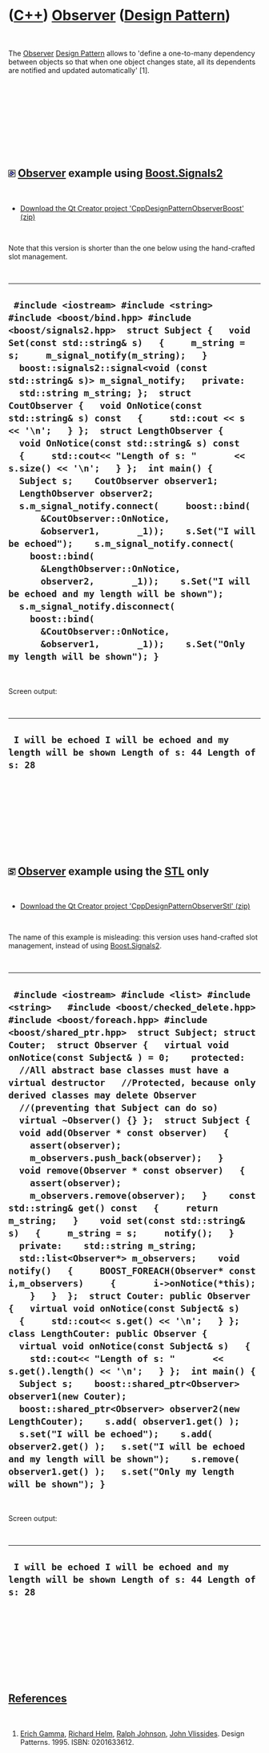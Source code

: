 



 

 

 

 

 

([C++](Cpp.md)) [Observer](CppDesignPatternObserver.md) ([Design Pattern](CppDesignPattern.htm))
==================================================================================================

 

The [Observer](CppDesignPatternObserver.md) [Design
Pattern](CppDesignPattern.md) allows to 'define a one-to-many
dependency between objects so that when one object changes state, all
its dependents are notified and updated automatically' \[1\].

 

 

 

 

 

![Boost](PicBoost.png) [Observer](CppDesignPatternObserver.md) example using [Boost.Signals2](CppSignals2.md)
---------------------------------------------------------------------------------------------------------------

 

-   [Download the Qt Creator project
    'CppDesignPatternObserverBoost' (zip)](CppDesignPatternObserverBoost.zip)

 

Note that this version is shorter than the one below using the
hand-crafted slot management.

 

  -----------------------------------------------------------------------------------------------------------------------------------------------------------------------------------------------------------------------------------------------------------------------------------------------------------------------------------------------------------------------------------------------------------------------------------------------------------------------------------------------------------------------------------------------------------------------------------------------------------------------------------------------------------------------------------------------------------------------------------------------------------------------------------------------------------------------------------------------------------------------------------------------------------------------------------------------------------------------------------------------------------------------------------------------------------------------------------------------------------------------------------------------
  ` #include <iostream> #include <string> #include <boost/bind.hpp> #include <boost/signals2.hpp>  struct Subject {   void Set(const std::string& s)   {     m_string = s;     m_signal_notify(m_string);   }   boost::signals2::signal<void (const std::string& s)> m_signal_notify;   private:   std::string m_string; };  struct CoutObserver {   void OnNotice(const std::string& s) const   {     std::cout << s << '\n';   } };  struct LengthObserver {   void OnNotice(const std::string& s) const   {     std::cout<< "Length of s: "       << s.size() << '\n';   } };  int main() {   Subject s;    CoutObserver observer1;   LengthObserver observer2;    s.m_signal_notify.connect(     boost::bind(       &CoutObserver::OnNotice,       &observer1,       _1));    s.Set("I will be echoed");    s.m_signal_notify.connect(     boost::bind(       &LengthObserver::OnNotice,       observer2,       _1));    s.Set("I will be echoed and my length will be shown");    s.m_signal_notify.disconnect(     boost::bind(       &CoutObserver::OnNotice,       &observer1,       _1));    s.Set("Only my length will be shown"); }`
  -----------------------------------------------------------------------------------------------------------------------------------------------------------------------------------------------------------------------------------------------------------------------------------------------------------------------------------------------------------------------------------------------------------------------------------------------------------------------------------------------------------------------------------------------------------------------------------------------------------------------------------------------------------------------------------------------------------------------------------------------------------------------------------------------------------------------------------------------------------------------------------------------------------------------------------------------------------------------------------------------------------------------------------------------------------------------------------------------------------------------------------------------

 

Screen output:

 

  --------------------------------------------------------------------------------------------------
  ` I will be echoed I will be echoed and my length will be shown Length of s: 44 Length of s: 28`
  --------------------------------------------------------------------------------------------------

 

 

 

 

 

![STL](PicStl.png) [Observer](CppDesignPatternObserver.md) example using the [STL](CppStl.md) only
----------------------------------------------------------------------------------------------------

 

-   [Download the Qt Creator project
    'CppDesignPatternObserverStl' (zip)](CppDesignPatternObserverStl.zip)

 

The name of this example is misleading: this version uses hand-crafted
slot management, instead of using [Boost.Signals2](CppSignals2.md).

 

  -----------------------------------------------------------------------------------------------------------------------------------------------------------------------------------------------------------------------------------------------------------------------------------------------------------------------------------------------------------------------------------------------------------------------------------------------------------------------------------------------------------------------------------------------------------------------------------------------------------------------------------------------------------------------------------------------------------------------------------------------------------------------------------------------------------------------------------------------------------------------------------------------------------------------------------------------------------------------------------------------------------------------------------------------------------------------------------------------------------------------------------------------------------------------------------------------------------------------------------------------------------------------------------------------------------------------------------------------------------------------------------------------------------------------------------------------------------------------------------------------------------------------------------------------------------------------------------------------------------------------------------------------------------------------------------------------------------------------
  ` #include <iostream> #include <list> #include <string>   #include <boost/checked_delete.hpp> #include <boost/foreach.hpp> #include <boost/shared_ptr.hpp>  struct Subject; struct Couter;  struct Observer {   virtual void onNotice(const Subject& ) = 0;    protected:   //All abstract base classes must have a virtual destructor   //Protected, because only derived classes may delete Observer   //(preventing that Subject can do so)   virtual ~Observer() {} };  struct Subject {   void add(Observer * const observer)   {     assert(observer);     m_observers.push_back(observer);   }    void remove(Observer * const observer)   {     assert(observer);     m_observers.remove(observer);   }    const std::string& get() const   {     return m_string;   }    void set(const std::string& s)   {     m_string = s;     notify();   }    private:    std::string m_string;    std::list<Observer*> m_observers;    void notify()   {     BOOST_FOREACH(Observer* const i,m_observers)     {       i->onNotice(*this);     }   }  };  struct Couter: public Observer {   virtual void onNotice(const Subject& s)   {     std::cout<< s.get() << '\n';   } };  class LengthCouter: public Observer {   virtual void onNotice(const Subject& s)   {     std::cout<< "Length of s: "       << s.get().length() << '\n';   } };  int main() {   Subject s;    boost::shared_ptr<Observer> observer1(new Couter);   boost::shared_ptr<Observer> observer2(new LengthCouter);    s.add( observer1.get() );   s.set("I will be echoed");    s.add( observer2.get() );   s.set("I will be echoed and my length will be shown");    s.remove( observer1.get() );   s.set("Only my length will be shown"); }`
  -----------------------------------------------------------------------------------------------------------------------------------------------------------------------------------------------------------------------------------------------------------------------------------------------------------------------------------------------------------------------------------------------------------------------------------------------------------------------------------------------------------------------------------------------------------------------------------------------------------------------------------------------------------------------------------------------------------------------------------------------------------------------------------------------------------------------------------------------------------------------------------------------------------------------------------------------------------------------------------------------------------------------------------------------------------------------------------------------------------------------------------------------------------------------------------------------------------------------------------------------------------------------------------------------------------------------------------------------------------------------------------------------------------------------------------------------------------------------------------------------------------------------------------------------------------------------------------------------------------------------------------------------------------------------------------------------------------------------

 

Screen output:

 

  --------------------------------------------------------------------------------------------------
  ` I will be echoed I will be echoed and my length will be shown Length of s: 44 Length of s: 28`
  --------------------------------------------------------------------------------------------------

 

 

 

 

 

[References](CppReferences.md)
-------------------------------

 

1.  [Erich Gamma](CppErichGamma.md), [Richard
    Helm](CppRichardHelm.md), [Ralph Johnson](CppRalphJohnson.md),
    [John Vlissides](CppJohnVlissides.md). Design Patterns. 1995.
    ISBN: 0201633612.

 

 

 

 

 





 



